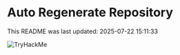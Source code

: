 # Auto Regenerate Repository

This README was last updated: 2025-07-22 15:11:33

 ![TryHackMe](https://tryhackme.com/badge/533634)